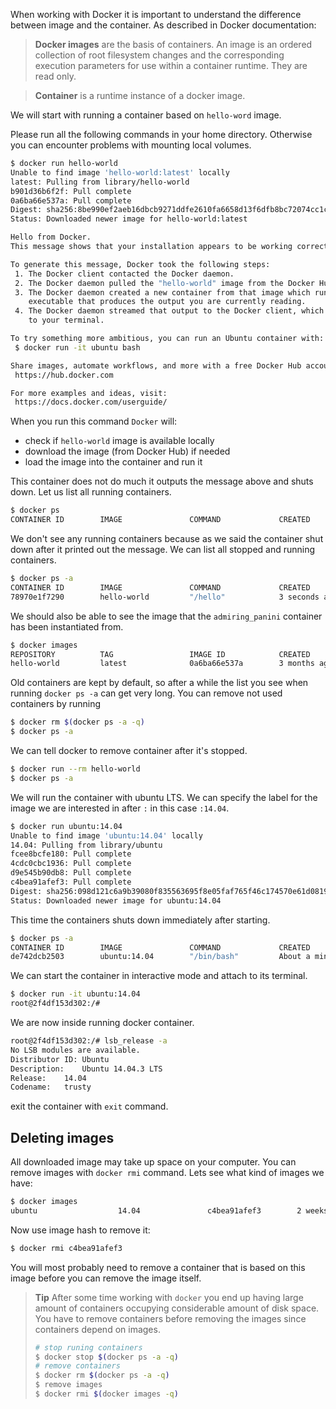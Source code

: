 When working with Docker it is important to understand the difference
between image and the container. As described in Docker documentation:

> **Docker images** are the basis of containers. An image is an ordered
> collection of root filesystem changes and the corresponding execution
> parameters for use within a container runtime. They are read only.


> **Container** is a runtime instance of a docker image.

We will start with running a container based on `hello-word` image.

Please run all the following commands in your home directory. Otherwise you
can encounter problems with mounting local volumes.

```sh
$ docker run hello-world
Unable to find image 'hello-world:latest' locally
latest: Pulling from library/hello-world
b901d36b6f2f: Pull complete
0a6ba66e537a: Pull complete
Digest: sha256:8be990ef2aeb16dbcb9271ddfe2610fa6658d13f6dfb8bc72074cc1ca36966a7
Status: Downloaded newer image for hello-world:latest

Hello from Docker.
This message shows that your installation appears to be working correctly.

To generate this message, Docker took the following steps:
 1. The Docker client contacted the Docker daemon.
 2. The Docker daemon pulled the "hello-world" image from the Docker Hub.
 3. The Docker daemon created a new container from that image which runs the
    executable that produces the output you are currently reading.
 4. The Docker daemon streamed that output to the Docker client, which sent it
    to your terminal.

To try something more ambitious, you can run an Ubuntu container with:
 $ docker run -it ubuntu bash

Share images, automate workflows, and more with a free Docker Hub account:
 https://hub.docker.com

For more examples and ideas, visit:
 https://docs.docker.com/userguide/
```
When you run this command `Docker` will:
* check if `hello-world` image is available locally
* download the image (from Docker Hub) if needed
* load the image into the container and run it

This container does not do much it outputs the message above and shuts down.
Let us list all running containers.
```sh
$ docker ps
CONTAINER ID        IMAGE               COMMAND             CREATED             STATUS              PORTS               NAMES
```
We don't see any running containers because as we said the container shut down
after it printed out the message. We can list all stopped and running containers.
```sh
$ docker ps -a
CONTAINER ID        IMAGE               COMMAND             CREATED             STATUS                     PORTS               NAMES
78970e1f7290        hello-world         "/hello"            3 seconds ago       Exited (0) 2 seconds ago                       admiring_panini
```
We should also be able to see the image that the `admiring_panini` container
has been instantiated from.
```sh
$ docker images
REPOSITORY          TAG                 IMAGE ID            CREATED             VIRTUAL SIZE
hello-world         latest              0a6ba66e537a        3 months ago        960 B
```
Old containers are kept by default, so after a while the list you see when
running `docker ps -a` can get very long. You can remove not used containers
by running
```sh
$ docker rm $(docker ps -a -q)
$ docker ps -a
```
We can tell docker to remove container after it's stopped.
```sh
$ docker run --rm hello-world
$ docker ps -a
```

We will run the container with ubuntu LTS. We can specify the label for the
image we are interested in after `:` in this case `:14.04`.
```sh
$ docker run ubuntu:14.04
Unable to find image 'ubuntu:14.04' locally
14.04: Pulling from library/ubuntu
fcee8bcfe180: Pull complete
4cdc0cbc1936: Pull complete
d9e545b90db8: Pull complete
c4bea91afef3: Pull complete
Digest: sha256:098d121c6a9b39080f835563695f8e05faf765f46c174570e61d08197e82b820
Status: Downloaded newer image for ubuntu:14.04
```
This time the containers shuts down immediately after starting.
```sh
$ docker ps -a
CONTAINER ID        IMAGE               COMMAND             CREATED              STATUS                          PORTS               NAMES
de742dcb2503        ubuntu:14.04        "/bin/bash"         About a minute ago   Exited (0) About a minute ago                       fervent_saha
```
We can start the container in interactive mode and attach to its terminal.
```sh
$ docker run -it ubuntu:14.04
root@2f4df153d302:/#
```
We are now inside running docker container.
```sh
root@2f4df153d302:/# lsb_release -a
No LSB modules are available.
Distributor ID:	Ubuntu
Description:	Ubuntu 14.04.3 LTS
Release:	14.04
Codename:	trusty
```
exit the container with `exit` command.

## Deleting images
All downloaded image may take up space on your computer.
You can remove images with `docker rmi` command. Lets see
what kind of images we have:
```sh
$ docker images
ubuntu                  14.04               c4bea91afef3        2 weeks ago         187.9 MB
```
Now use image hash to remove it:
```sh
$ docker rmi c4bea91afef3
```
You will most probably need to remove a container that is based on this image
before you can remove the image itself.

> **Tip**
> After some time working with `docker` you end up having large amount
> of containers occupying considerable amount of disk space.
> You have to remove containers before removing the images since containers
> depend on images.
> ```sh
> # stop runing containers
> $ docker stop $(docker ps -a -q)
> # remove containers
> $ docker rm $(docker ps -a -q)
> $ remove images
> $ docker rmi $(docker images -q)
> ```